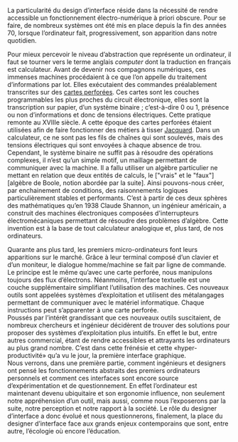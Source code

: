 La particularité du design d’interface réside dans la nécessité de rendre accessible un fonctionnement électro-numérique à priori obscure. Pour se faire, de nombreux systèmes ont été mis en place depuis la fin des années 70, lorsque l’ordinateur fait, progressivement, son apparition dans notre quotidien.  

Pour mieux percevoir le niveau d’abstraction que représente un ordinateur, il faut se tourner vers le terme anglais _computer_ dont la traduction en français est calculateur. Avant de devenir nos compagnons numériques, ces immenses machines procédaient à ce que l’on appelle du traitement d’informations par lot. Elles exécutaient des commandes préalablement transcrites sur des [cartes perforées](img/cartes). Ces cartes sont les couches programmables les plus proches du circuit électronique, elles sont la transcription sur papier, d’un système binaire ; c’est-à-dire 0 ou 1, présence ou non d’informations et donc de tensions électriques. 
Cette pratique remonte au XVIIIe siècle. A cette époque des cartes perforées étaient utilisées afin de faire fonctionner des métiers à tisser [Jacquard](img/jacquar). Dans un calculateur, ce ne sont pas les fils de chaînes qui sont soulevés, mais des tensions électriques qui sont envoyées à chaque absence de trou. Cependant, le système binaire ne suffit pas à résoudre des opérations complexes, il n’est qu’un simple motif, un maillage permettant de communiquer avec la machine. 
Il a fallu utiliser un algèbre particulier ne mettant en relation que deux entités de calculs, le ["vrais" et le "faux"][algèbre de Boole, notion abordée par la suite]. Ainsi pouvons-nous créer, par enchainement de conditions, des raisonnements logiques particulièrement stables et performants. C’est à partir de ces deux sphères des mathématiques qu’en 1938 Claude Shannon, un ingénieur américain, a construit des machines électroniques composées d'interrupteurs électromécaniques permettant de résoudre des problèmes d’algèbre. Cette invention est à la base de tout calculateur analogique et, plus tard, de nos ordinateurs.

Quarante ans plus tard, les premiers micro-ordinateurs font leurs apparitions sur le marché. Grâce à leur terminal composé d’un clavier et d’un moniteur, le dialogue homme/machine se fait par ligne de commande. Le principe est le même qu’avec une carte perforée, nous manipulons toujours des flux d’électrons. Néanmoins, l’interface textuelle est une couche supplémentaire simplifiant l’utilisation des machines. Ces nouveaux outils sont appelées systèmes d’exploitation et utilisent des métalangages permettant de communiquer avec le matériel informatique. Chaque instructions peut s’apparenter à une carte perforée.  
Poussés par l’intérêt grandissant que ces nouveaux outils suscitaient, de nombreux chercheurs et ingénieur décidèrent de trouver des solutions pour proposer des systèmes d’exploitation plus intuitifs. En effet le but, entre autres commercial, étant de rendre accessibles et attrayants les ordinateurs au plus grand nombre. C’est dans cette frénésie et cette «hyper-productivité» qu’a vu le jour, la première interface graphique.  
Nous verrons, dans une première partie, comment ingénieurs et designers ont pensé les fonctionnements abstraits des premiers ordinateurs personnels et comment ces interfaces sont encore source d’expérimentation et de questionnement. En effet l’ordinateur est maintenant devenu ubiquitaire et son ergonomie influence, non seulement notre appréhension d’un outil, mais aussi, comme nous l’exposerons par la suite, notre perception et notre rapport à la société. Le rôle du designer d’interface a donc évolué et nous questionnerons, finalement, la place du designer d’interface face aux grands enjeux contemporains que sont, entre autre, l’écologie où encore l’éducation.